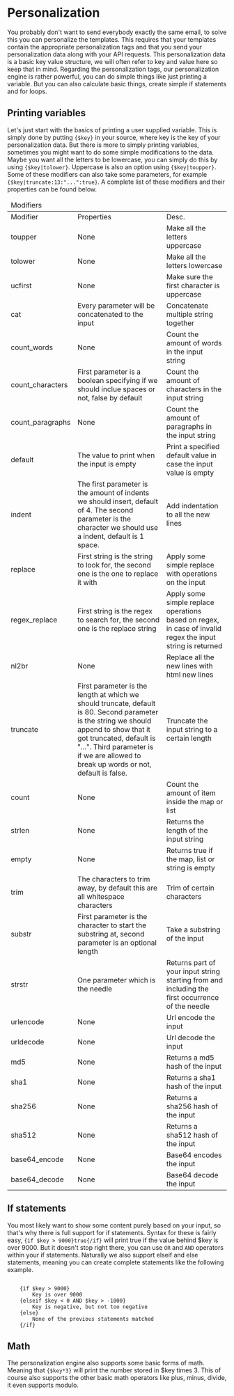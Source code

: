 # Personalization

You probably don't want to send everybody exactly the same email, to solve this
you can personalize the templates. This requires that your templates contain the
appropriate personalization tags and that you send your personalization data along
with your API requests. This personalization data is a basic key value structure,
we will often refer to key and value here so keep that in mind. Regarding the
personalization tags, our personalization engine is rather powerful, you can do
simple things like just printing a variable. But you can also calculate basic things,
create simple if statements and for loops.

## Printing variables

Let's just start with the basics of printing a user supplied variable. This is
simply done by putting ```{$key}``` in your source, where key is the key of your
personalization data. But there is more to simply printing variables, sometimes
you might want to do some simple modifications to the data. Maybe you want all
the letters to be lowercase, you can simply do this by using ```{$key|tolower}```.
Uppercase is also an option using ```{$key|toupper}```. Some of these modifiers
can also take some parameters, for example ```{$key|truncate:13:"...":true}```.
A complete list of these modifiers and their properties can be found below.

<table class="info">
    <thead>
        <tr>
            <td colspan="3">Modifiers</td>
        </tr>
    </thead>
    <tbody>
        <tr class="thead">
            <td>Modifier</td>
            <td>Properties</td>
            <td>Desc.</td>
        </tr>
        <tr>
            <td>toupper</td>
            <td>None</td>
            <td>Make all the letters uppercase</td>
        </tr>
        <tr>
            <td>tolower</td>
            <td>None</td>
            <td>Make all the letters lowercase</td>
        </tr>
        <tr>
            <td>ucfirst</td>
            <td>None</td>
            <td>Make sure the first character is uppercase</td>
        </tr>
        <tr>
            <td>cat</td>
            <td>Every parameter will be concatenated to the input</td>
            <td>Concatenate multiple string together</td>
        </tr>
        <tr>
            <td>count_words</td>
            <td>None</td>
            <td>Count the amount of words in the input string</td>
        </tr>
        <tr>
            <td>count_characters</td>
            <td>First parameter is a boolean specifying if we should inclue spaces or not, false by default</td>
            <td>Count the amount of characters in the input string</td>
        </tr>
        <tr>
            <td>count_paragraphs</td>
            <td>None</td>
            <td>Count the amount of paragraphs in the input string</td>
        </tr>
        <tr>
            <td>default</td>
            <td>The value to print when the input is empty</td>
            <td>Print a specified default value in case the input value is empty</td>
        </tr>
        <tr>
            <td>indent</td>
            <td>The first parameter is the amount of indents we should insert, default of 4.
                The second parameter is the character we should use a indent, default is 1 space.</td>
            <td>Add indentation to all the new lines</td>
        </tr>
        <tr>
            <td>replace</td>
            <td>First string is the string to look for, the second one is the one to replace it with</td>
            <td>Apply some simple replace with operations on the input</td>
        </tr>
        <tr>
            <td>regex_replace</td>
            <td>First string is the regex to search for, the second one is the replace string</td>
            <td>Apply some simple replace operations based on regex, in case of invalid regex the input string is returned</td>
        </tr>
        <tr>
            <td>nl2br</td>
            <td>None</td>
            <td>Replace all the new lines with html new lines</td>
        </tr>
        <tr>
            <td>truncate</td>
            <td>First parameter is the length at which we should truncate, default is 80.
                Second parameter is the string we should append to show that it got truncated, default is "...".
                Third parameter is if we are allowed to break up words or not, default is false.</td>
            <td>Truncate the input string to a certain length</td>
        </tr>
        <tr>
            <td>count</td>
            <td>None</td>
            <td>Count the amount of item inside the map or list</td>
        </tr>
        <tr>
            <td>strlen</td>
            <td>None</td>
            <td>Returns the length of the input string</td>
        </tr>
        <tr>
            <td>empty</td>
            <td>None</td>
            <td>Returns true if the map, list or string is empty</td>
        </tr>
        <tr>
            <td>trim</td>
            <td>The characters to trim away, by default this are all whitespace characters</td>
            <td>Trim of certain characters</td>
        </tr>
        <tr>
            <td>substr</td>
            <td>First parameter is the character to start the substring at, second parameter is an optional length</td>
            <td>Take a substring of the input</td>
        </tr>
        <tr>
            <td>strstr</td>
            <td>One parameter which is the needle</td>
            <td>Returns part of your input string starting from and including the first occurrence of the needle</td>
        </tr>
        <tr>
            <td>urlencode</td>
            <td>None</td>
            <td>Url encode the input</td>
        </tr>
        <tr>
            <td>urldecode</td>
            <td>None</td>
            <td>Url decode the input</td>
        </tr>
        <tr>
            <td>md5</td>
            <td>None</td>
            <td>Returns a md5 hash of the input</td>
        </tr>
        <tr>
            <td>sha1</td>
            <td>None</td>
            <td>Returns a sha1 hash of the input</td>
        </tr>
        <tr>
            <td>sha256</td>
            <td>None</td>
            <td>Returns a sha256 hash of the input</td>
        </tr>
        <tr>
            <td>sha512</td>
            <td>None</td>
            <td>Returns a sha512 hash of the input</td>
        </tr>
        <tr>
            <td>base64_encode</td>
            <td>None</td>
            <td>Base64 encodes the input</td>
        </tr>
        <tr>
            <td>base64_decode</td>
            <td>None</td>
            <td>Base64 decode the input</td>
        </tr>
    </tbody>
</table>

## If statements

You most likely want to show some content purely based on your input, so that's
why there is full support for if statements. Syntax for these is fairly easy,
```{if $key > 9000}true{/if}``` will print true if the value behind $key is over
9000. But it doesn't stop right there, you can use ```OR``` and ```AND``` operators
within your if statements. Naturally we also support elseif and else statements,
meaning you can create complete statements like the following example.
<pre><code>
    {if $key > 9000}
        Key is over 9000
    {elseif $key < 0 AND $key > -1000}
        Key is negative, but not too negative
    {else}
        None of the previous statements matched
    {/if}
</code></pre>
## Math

The personalization engine also supports some basic forms of math. Meaning that
```{$key*3}``` will print the number stored in $key times 3. This of course also
supports the other basic math operators like plus, minus, divide, it even supports
modulo.
